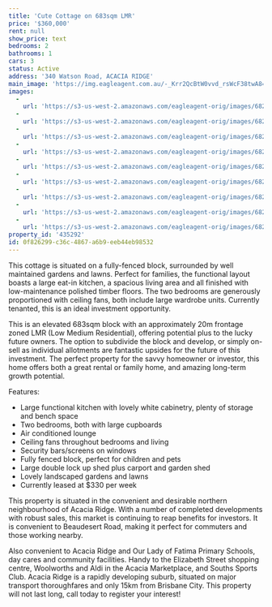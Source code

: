 ```yaml
---
title: 'Cute Cottage on 683sqm LMR'
price: '$360,000'
rent: null
show_price: text
bedrooms: 2
bathrooms: 1
cars: 3
status: Active
address: '340 Watson Road, ACACIA RIDGE'
main_image: 'https://img.eagleagent.com.au/-_Krr2QcBtW0vvd_rsWcF38twA8=/1280x854/smart/https://s3-us-west-2.amazonaws.com/eagleagent-orig/images/6822828/131074234-image-M.jpg'
images:
  -
    url: 'https://s3-us-west-2.amazonaws.com/eagleagent-orig/images/6822836/131074234-image-H.jpg'
  -
    url: 'https://s3-us-west-2.amazonaws.com/eagleagent-orig/images/6822835/131074234-image-G.jpg'
  -
    url: 'https://s3-us-west-2.amazonaws.com/eagleagent-orig/images/6822834/131074234-image-F.jpg'
  -
    url: 'https://s3-us-west-2.amazonaws.com/eagleagent-orig/images/6822833/131074234-image-E.jpg'
  -
    url: 'https://s3-us-west-2.amazonaws.com/eagleagent-orig/images/6822832/131074234-image-D.jpg'
  -
    url: 'https://s3-us-west-2.amazonaws.com/eagleagent-orig/images/6822831/131074234-image-C.jpg'
  -
    url: 'https://s3-us-west-2.amazonaws.com/eagleagent-orig/images/6822830/131074234-image-B.jpg'
  -
    url: 'https://s3-us-west-2.amazonaws.com/eagleagent-orig/images/6822829/131074234-image-A.jpg'
  -
    url: 'https://s3-us-west-2.amazonaws.com/eagleagent-orig/images/6822828/131074234-image-M.jpg'
property_id: '435292'
id: 0f826299-c36c-4867-a6b9-eeb44eb98532
---
```

This cottage is situated on a fully-fenced block, surrounded by well maintained gardens and lawns. Perfect for families, the functional layout boasts a large eat-in kitchen, a spacious living area and all finished with low-maintenance polished timber floors. The two bedrooms are generously proportioned with ceiling fans, both include large wardrobe units. Currently tenanted, this is an ideal investment opportunity.

This is an elevated 683sqm block with an approximately 20m frontage zoned LMR (Low Medium Residential), offering potential plus to the lucky future owners. The option to subdivide the block and develop, or simply on-sell as individual allotments are fantastic upsides for the future of this investment. The perfect property for the savvy homeowner or investor, this home offers both a great rental or family home, and amazing long-term growth potential.

Features:

*  Large functional kitchen with lovely white cabinetry, plenty of storage and bench space
*  Two bedrooms, both with large cupboards
*  Air conditioned lounge
*  Ceiling fans throughout bedrooms and living
*  Security bars/screens on windows
*  Fully fenced block, perfect for children and pets
*  Large double lock up shed plus carport and garden shed
*  Lovely landscaped gardens and lawns
*  Currently leased at $330 per week

This property is situated in the convenient and desirable northern neighbourhood of Acacia Ridge. With a number of completed developments with robust sales, this market is continuing to reap benefits for investors. It is convenient to Beaudesert Road, making it perfect for commuters and those working nearby.

Also convenient to Acacia Ridge and Our Lady of Fatima Primary Schools, day cares and community facilities. Handy to the Elizabeth Street shopping centre, Woolworths and Aldi in the Acacia Marketplace, and Souths Sports Club. Acacia Ridge is a rapidly developing suburb, situated on major transport thoroughfares and only 15km from Brisbane City. This property will not last long, call today to register your interest!